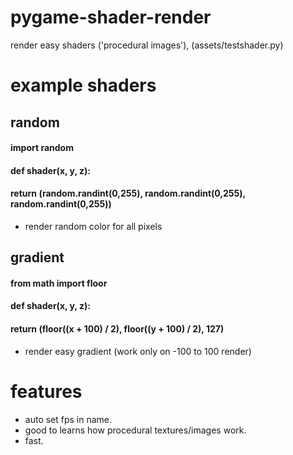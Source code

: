 # pygame-shader-render
render easy shaders ('procedural images'), (assets/testshader.py)

# example shaders
## random
#### import random

#### def shader(x, y, z):
####     return (random.randint(0,255), random.randint(0,255), random.randint(0,255))

* render random color for all pixels

## gradient
#### from math import floor

#### def shader(x, y, z):
####     return (floor((x  + 100) / 2), floor((y  + 100) / 2), 127)

* render easy gradient (work only on -100 to 100 render)

# features
* auto set fps in name.
* good to learns how procedural textures/images work.
* fast.
